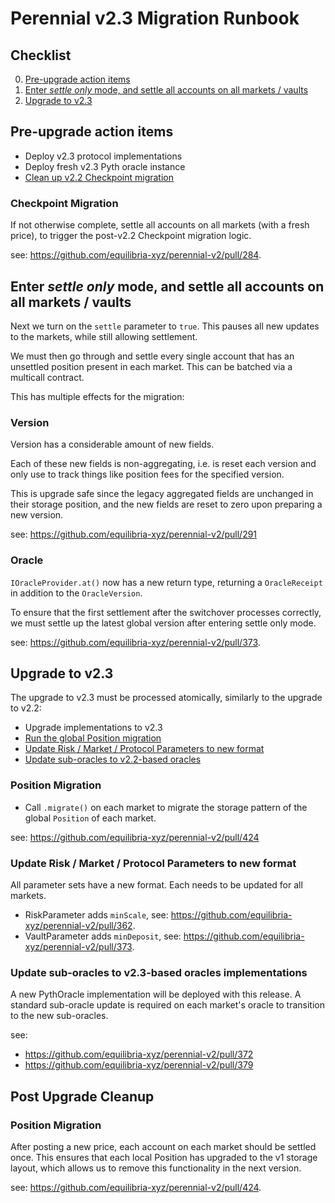 # Perennial v2.3 Migration Runbook

## Checklist

0. [Pre-upgrade action items](#pre-upgrade-action-items)
2. [Enter *settle only* mode, and settle all accounts on all markets / vaults](#enter-settle-only-mode-and-settle-all-accounts-on-all-markets--vaults)
3. [Upgrade to v2.3](#upgrade-to-v23)

## Pre-upgrade action items

- Deploy v2.3 protocol implementations
- Deploy fresh v2.3 Pyth oracle instance
- [Clean up v2.2 Checkpoint migration](#checkpoint-migration)

### Checkpoint Migration

If not otherwise complete, settle all accounts on all markets (with a fresh price), to trigger the post-v2.2 Checkpoint migration logic.

see: https://github.com/equilibria-xyz/perennial-v2/pull/284.

## Enter *settle only* mode, and settle all accounts on all markets / vaults

Next we turn on the `settle` parameter to `true`. This pauses all new updates to the markets, while still allowing settlement.

We must then go through and settle every single account that has an unsettled position present in each market. This can be batched via a multicall contract.

This has multiple effects for the migration:

### Version

Version has a considerable amount of new fields.

Each of these new fields is non-aggregating, i.e. is reset each version and only use to track things like position fees for the specified version.

This is upgrade safe since the legacy aggregated fields are unchanged in their storage position, and the new fields are reset to zero upon preparing a new version.

see: https://github.com/equilibria-xyz/perennial-v2/pull/291

### Oracle

`IOracleProvider.at()` now has a new return type, returning a `OracleReceipt` in addition to the `OracleVersion`.

To ensure that the first settlement after the switchover processes correctly, we must settle up the latest global version after entering settle only mode.

see: https://github.com/equilibria-xyz/perennial-v2/pull/373.

## Upgrade to v2.3

The upgrade to v2.3 must be processed atomically, similarly to the upgrade to v2.2:

- Upgrade implementations to v2.3
- [Run the global Position migration](#position-migration)
- [Update Risk / Market / Protocol Parameters to new format](#update-risk--market--protocol-parameters-to-new-format)
- [Update sub-oracles to v2.2-based oracles](#update-sub-oracles-to-v22-based-oracles-implementations)

### Position Migration

- Call `.migrate()` on each market to migrate the storage pattern of the global `Position` of each market.

see: https://github.com/equilibria-xyz/perennial-v2/pull/424

### Update Risk / Market / Protocol Parameters to new format

All parameter sets have a new format. Each needs to be updated for all markets.
- RiskParameter adds `minScale`, see: https://github.com/equilibria-xyz/perennial-v2/pull/362.
- VaultParameter adds `minDeposit`, see: https://github.com/equilibria-xyz/perennial-v2/pull/373.

### Update sub-oracles to v2.3-based oracles implementations

A new PythOracle implementation will be deployed with this release. A standard sub-oracle update is required on each market's oracle to transition to the new sub-oracles.

see:
  - https://github.com/equilibria-xyz/perennial-v2/pull/372
  - https://github.com/equilibria-xyz/perennial-v2/pull/379

## Post Upgrade Cleanup

### Position Migration

After posting a new price, each account on each market should be settled once. This ensures that each local Position has upgraded to the v1 storage layout, which allows us to remove this functionality in the next version.

see: https://github.com/equilibria-xyz/perennial-v2/pull/424.